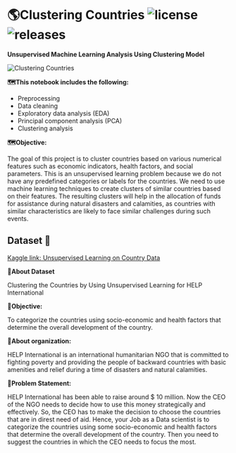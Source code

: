 # 🌎Clustering Countries ![license](https://img.shields.io/github/license/alifrmf/Country-Profiling-Using-PCA-and-Clustering.svg) ![releases](https://img.shields.io/github/release/alifrmf/Country-Profiling-Using-PCA-and-Clustering.svg)

**Unsupervised Machine Learning Analysis Using Clustering Model**

![Clustering Countries](https://user-images.githubusercontent.com/105715834/233062021-27a31cf2-ec26-4721-adef-c484becc0ba2.gif)

**🗺️This notebook includes the following:**

- Preprocessing
- Data cleaning
- Exploratory data analysis (EDA)
- Principal component analysis (PCA)
- Clustering analysis

**🗺️Objective:**

The goal of this project is to cluster countries based on various numerical features such as economic indicators, health factors, and social parameters. This is an unsupervised learning problem because we do not have any predefined categories or labels for the countries. We need to use machine learning techniques to create clusters of similar countries based on their features. The resulting clusters will help in the allocation of funds for assistance during natural disasters and calamities, as countries with similar characteristics are likely to face similar challenges during such events.


## Dataset 📔

[Kaggle link: Unsupervised Learning on Country Data](https://www.kaggle.com/datasets/rohan0301/unsupervised-learning-on-country-data)

**📔About Dataset**

Clustering the Countries by Using Unsupervised Learning for HELP International

**📔Objective:**

To categorize the countries using socio-economic and health factors that determine the overall development of the country.

**📔About organization:**

HELP International is an international humanitarian NGO that is committed to fighting poverty and providing the people of backward countries with basic amenities and relief during a time of disasters and natural calamities.

**📔Problem Statement:**

HELP International has been able to raise around $ 10 million. Now the CEO of the NGO needs to decide how to use this money strategically and effectively. So, the CEO has to make the decision to choose the countries that are in direst need of aid. Hence, your Job as a Data scientist is to categorize the countries using some socio-economic and health factors that determine the overall development of the country. Then you need to suggest the countries in which the CEO needs to focus the most.
